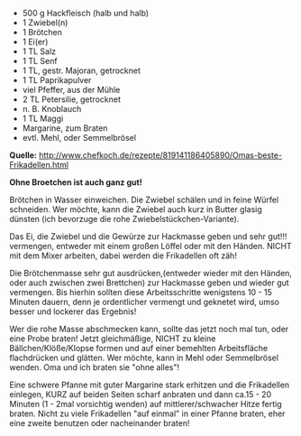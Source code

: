* 500 g	 Hackfleisch (halb und halb)
* 1 	 Zwiebel(n)
* 1 	 Brötchen
* 1 	 Ei(er)
* 1 TL	 Salz
* 1 TL	 Senf
* 1 TL, gestr.	 Majoran, getrocknet
* 1 TL	 Paprikapulver
* viel	 Pfeffer, aus der Mühle
* 2 TL	 Petersilie, getrocknet
* n. B.	 Knoblauch
* 1 TL	 Maggi
* Margarine, zum Braten
* evtl.	 Mehl, oder Semmelbrösel

**Quelle:** http://www.chefkoch.de/rezepte/819141186405890/Omas-beste-Frikadellen.html

**Ohne Broetchen ist auch ganz gut!**

Brötchen in Wasser einweichen. Die Zwiebel schälen und in feine Würfel schneiden. Wer möchte, kann die Zwiebel auch kurz in Butter glasig dünsten (ich bevorzuge die rohe Zwiebelstückchen-Variante).

Das Ei, die Zwiebel und die Gewürze zur Hackmasse geben und sehr gut!!! vermengen, entweder mit einem großen Löffel oder mit den Händen. NICHT mit dem Mixer arbeiten, dabei werden die Frikadellen oft zäh! 

Die Brötchenmasse sehr gut ausdrücken,(entweder wieder mit den Händen, oder auch zwischen zwei Brettchen) zur Hackmasse geben und wieder gut vermengen. Bis hierhin sollten diese Arbeitsschritte wenigstens 10 - 15 Minuten dauern, denn je ordentlicher vermengt und geknetet wird, umso besser und lockerer das Ergebnis!

Wer die rohe Masse abschmecken kann, sollte das jetzt noch mal tun, oder eine Probe braten! 
Jetzt gleichmäßige, NICHT zu kleine Bällchen/Klöße/Klopse formen und auf einer bemehlten Arbeitsfläche flachdrücken und glätten. Wer möchte, kann in Mehl oder Semmelbrösel wenden. Oma und ich braten sie "ohne alles"! 

Eine schwere Pfanne mit guter Margarine stark erhitzen und die Frikadellen einlegen, KURZ auf beiden Seiten scharf anbraten und dann ca.15 - 20 Minuten (1 - 2mal vorsichtig wenden) auf mittlerer/schwacher Hitze fertig braten. Nicht zu viele Frikadellen "auf einmal" in einer Pfanne braten, eher eine zweite benutzen oder nacheinander braten! 